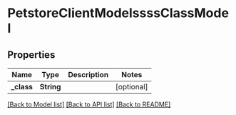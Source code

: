 # PetstoreClientModelssssClassModel

## Properties
Name | Type | Description | Notes
------------ | ------------- | ------------- | -------------
**_class** | **String** |  | [optional] 

[[Back to Model list]](../README.md#documentation-for-models) [[Back to API list]](../README.md#documentation-for-api-endpoints) [[Back to README]](../README.md)


